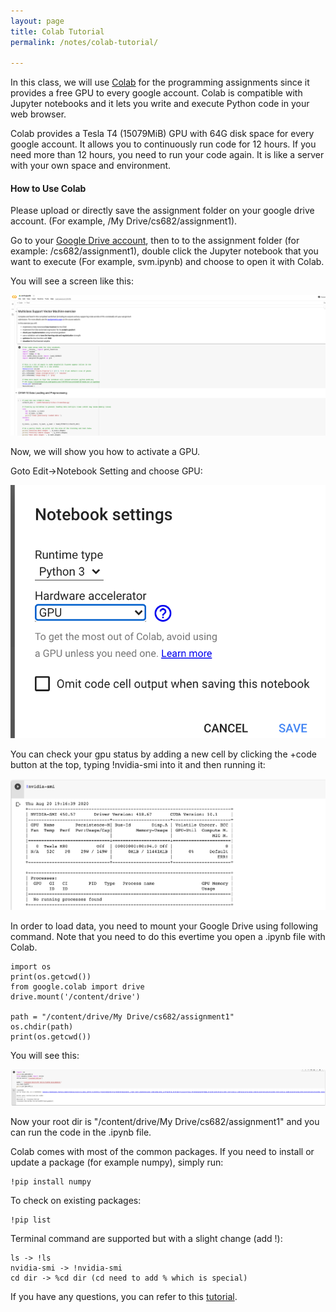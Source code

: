 ```yaml
---
layout: page
title: Colab Tutorial
permalink: /notes/colab-tutorial/

---
```



In this class, we will use [Colab](https://colab.research.google.com/notebooks/intro.ipynb) for the
programming assignments since it provides a free GPU to every google account. Colab is compatible with Jupyter notebooks and it lets you write and execute Python
code in your web browser.

Colab provides a Tesla T4 (15079MiB) GPU with 64G disk space for every google account. It allows you to continuously run code for 12 hours. 
If you need more than 12 hours, you need to run your code again. It is like a server with your own space and environment.

#### How to Use Colab

Please upload or directly save the assignment folder on your google drive account. (For example, /My Drive/cs682/assignment1).

Go to your [Google Drive account](https://drive.google.com), then to to the assignment folder (for example: /cs682/assignment1), double click the Jupyter notebook that you want to execute (For example, svm.ipynb) and choose to open it with Colab.

You will see a screen like this:
<div class='fig figcenter'>
  <img src='/assets/colab-tutorial/svm.png'>
</div>

Now, we will show you how to activate a GPU.

Goto Edit->Notebook Setting and choose GPU:
<div class='fig figcenter'>
  <img src='/assets/colab-tutorial/gpu.png'>
</div>

You can check your gpu status by adding a new cell by clicking the +code button at the top, typing !nvidia-smi into it and then running it:
<div class='fig figcenter'>
  <img src='/assets/colab-tutorial/check.png'>
</div>

In order to load data, you need to mount your Google Drive using following command. Note that you need to do this evertime you open a .ipynb file with Colab.
```
import os
print(os.getcwd())
from google.colab import drive
drive.mount('/content/drive')
 
path = "/content/drive/My Drive/cs682/assignment1"
os.chdir(path)
print(os.getcwd())
```

You will see this:
<div class='fig figcenter'>
  <img src='/assets/colab-tutorial/mount.png'>
</div>

Now your root dir is "/content/drive/My Drive/cs682/assignment1" and you can run the code in the .ipynb file. 

Colab comes with most of the common packages. If you need to install or update a package (for example numpy), simply run:

```
!pip install numpy
```
To check on existing packages:
```
!pip list
```


Terminal command are supported but with a slight change (add !):
```
ls -> !ls
nvidia-smi -> !nvidia-smi
cd dir -> %cd dir (cd need to add % which is special)
```

If you have any questions, you can refer to this [tutorial](https://colab.research.google.com/notebooks/intro.ipynb#scrollTo=-Rh3-Vt9Nev9).
